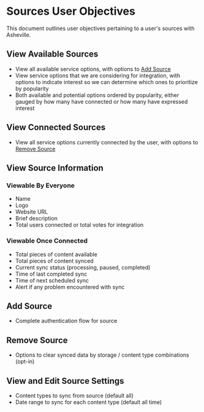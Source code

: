 # Sources User Objectives

This document outlines user objectives pertaining to a user's sources with Asheville.

## View Available Sources

* View all available service options, with options to [Add Source](sources.md#add-source)
* View service options that we are considering for integration, with options to indicate interest so we can determine which ones to prioritize by popularity
* Both available and potential options ordered by popularity, either gauged by how many have connected or how many have expressed interest

## View Connected Sources

* View all service options currently connected by the user, with options to [Remove Source](sources.md#remove-source)

## View Source Information

### Viewable By Everyone

* Name
* Logo
* Website URL
* Brief description
* Total users connected or total votes for integration

### Viewable Once Connected

* Total pieces of content available
* Total pieces of content synced
* Current sync status (processing, paused, completed)
* Time of last completed sync
* Time of next scheduled sync
* Alert if any problem encountered with sync

## Add Source

* Complete authentication flow for source

## Remove Source

* Options to clear synced data by storage / content type combinations (opt-in)

## View and Edit Source Settings

* Content types to sync from source (default all)
* Date range to sync for each content type (default all time)
